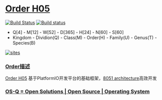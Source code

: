 ﻿# [Order H05](https://github.com/OS-Q/H05)

[![Build Status](https://travis-ci.com/OS-Q/H05.svg?branch=master)](https://travis-ci.com/OS-Q/H05)
[![Build status](https://ci.appveyor.com/api/projects/status/yldf3maxx9g1bryx?svg=true)](https://ci.appveyor.com/project/Qitas/H05)

* Q[4] - M[12] - W[52] - D[365] - H[24] - N[60] - S[60]
* Kingdom - Dividion(Q) - Class(M) - Order(H) - Family(U) - Genus(T) - Species(B) 

[![sites](http://182.61.61.133/link/resources/OSQ.png)](http://www.OS-Q.com)

### [Order描述](https://github.com/OS-Q/H05/wiki) 

[Order H05](https://github.com/OS-Q/H05) 基于PlatformIO开发平台的基础框架，[8051 architecture](https://github.com/sochub/8051)高效开发

### [OS-Q = Open Solutions | Open Source |  Operating System ](http://www.OS-Q.com/H05)
